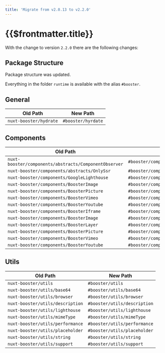 ```yaml
---
title: 'Migrate from v2.0.13 to v2.2.0'
---
```


# {{$frontmatter.title}}

With the change to version `2.2.0` there are the following changes:

## Package Structure

Package structure was updated.

Everything in the folder `runtime` is available with the alias `#booster`.

## General

| Old Path                | New Path            |
| ----------------------- | ------------------- |
| `nuxt-booster/hydrate` | `#booster/hyrdate` |

## Components

| Old Path                                               | New Path                                          |
| ------------------------------------------------------ | ------------------------------------------------- |
| `nuxt-booster/components/abstracts/ComponentObserver` | `#booster/components/abstracts/ComponentObserver` |
| `nuxt-booster/components/abstracts/OnlySsr`           | `#booster/components/abstracts/OnlySsr`          |
| `nuxt-booster/components/GoogleLighthouse`            | `#booster/components/GoogleLighthouse`           |
| `nuxt-booster/components/BoosterImage`               | `#booster/components/BoosterImage`              |
| `nuxt-booster/components/BoosterPicture`             | `#booster/components/BoosterPicture`            |
| `nuxt-booster/components/BoosterVimeo`               | `#booster/components/BoosterVimeo`              |
| `nuxt-booster/components/BoosterYoutube`             | `#booster/components/BoosterYoutube`            |
| `nuxt-booster/components/BoosterIframe`              | `#booster/components/BoosterIframe`             |
| `nuxt-booster/components/BoosterImage`               | `#booster/components/BoosterImage`              |
| `nuxt-booster/components/BoosterLayer`               | `#booster/components/BoosterLayer`              |
| `nuxt-booster/components/BoosterPicture`             | `#booster/components/BoosterPicture`            |
| `nuxt-booster/components/BoosterVimeo`               | `#booster/components/BoosterVimeo`              |
| `nuxt-booster/components/BoosterYoutube`             | `#booster/components/BoosterYoutube`            |

## Utils

| Old Path                          | New Path                      |
| --------------------------------- | ----------------------------- |
| `nuxt-booster/utils`             | `#booster/utils`             |
| `nuxt-booster/utils/base64`      | `#booster/utils/base64`      |
| `nuxt-booster/utils/browser`     | `#booster/utils/browser`     |
| `nuxt-booster/utils/description` | `#booster/utils/description` |
| `nuxt-booster/utils/lighthouse`  | `#booster/utils/lighthouse`  |
| `nuxt-booster/utils/mimeType`    | `#booster/utils/mimeType`    |
| `nuxt-booster/utils/performance` | `#booster/utils/performance` |
| `nuxt-booster/utils/placeholder` | `#booster/utils/placeholder` |
| `nuxt-booster/utils/string`      | `#booster/utils/string`      |
| `nuxt-booster/utils/support`     | `#booster/utils/support`     |
